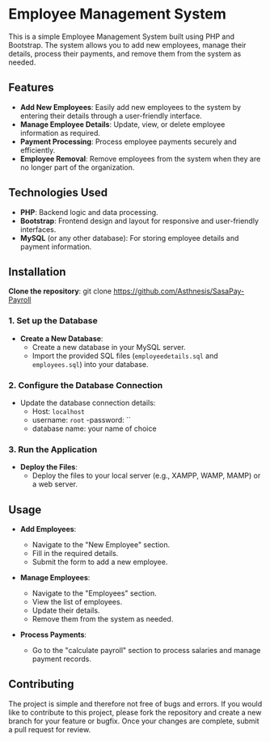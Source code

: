 # Employee Management System

This is a simple Employee Management System built using PHP and Bootstrap. The system allows you to add new employees, manage their details, process their payments, and remove them from the system as needed.

## Features

- **Add New Employees**: Easily add new employees to the system by entering their details through a user-friendly interface.
- **Manage Employee Details**: Update, view, or delete employee information as required.
- **Payment Processing**: Process employee payments securely and efficiently.
- **Employee Removal**: Remove employees from the system when they are no longer part of the organization.

## Technologies Used

- **PHP**: Backend logic and data processing.
- **Bootstrap**: Frontend design and layout for responsive and user-friendly interfaces.
- **MySQL** (or any other database): For storing employee details and payment information.

## Installation

**Clone the repository**:
   git clone <https://github.com/Asthnesis/SasaPay-Payroll>
### 1. Set up the Database

- **Create a New Database**: 
  - Create a new database in your MySQL server.
  - Import the provided SQL files (`employeedetails.sql` and `employees.sql`) into your database.

### 2. Configure the Database Connection
  - Update the database connection details:
    - Host: `localhost`
    - username: `root`
    -password: ``
    - database name: your name of choice

### 3. Run the Application

- **Deploy the Files**:
  - Deploy the files to your local server (e.g., XAMPP, WAMP, MAMP) or a web server.

## Usage

- **Add Employees**:
  - Navigate to the "New Employee" section.
  - Fill in the required details.
  - Submit the form to add a new employee.

- **Manage Employees**:
  - Navigate to the "Employees" section.
  - View the list of employees.
  - Update their details.
  - Remove them from the system as needed.

- **Process Payments**:
  - Go to the "calculate payroll" section to process salaries and manage payment records.

## Contributing
The project is simple and therefore not free of bugs and errors.
If you would like to contribute to this project, please fork the repository and create a new branch for your feature or bugfix. Once your changes are complete, submit a pull request for review.
